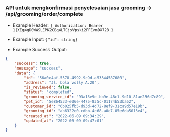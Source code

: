 ### API untuk mengkonfirmasi penyelesaian jasa grooming -> /api/grooming/order/complete

- Example Header: `{ Authorization: Bearer 1|XEg4gD0WWSLEPK2CBq4LTCjsVpski2FFEvnDX72B }`

- Example Input: `{"id": string}`

- Example Success Output:

```json
{
    "success": true,
    "message": "success",
    "data": {
        "id": "56a0e4af-5578-4992-9c9d-a53344587680",
        "address": "Jl. bola volly A.20",
        "is_reviewed": false,
        "status": "completed",
        "grooming_service_id": "93a13e9e-bb9e-48c1-9d10-81ae236d7c89",
        "pet_id": "5e864533-e06e-4475-835c-01174b53ba52",
        "customer_id": "6b025fb5-d93d-4d72-8ef9-31ca9d57e19b",
        "grooming_id": "ab6322e0-cdbb-4c68-a0e7-05e6da5013e4",
        "created_at": "2022-06-09 09:34:29",
        "updated_at": "2022-06-09 09:47:01"
    }
}
```